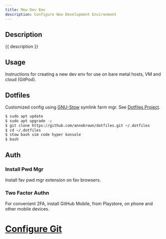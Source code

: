 ```yaml
---
title: Mew Dev Emv
description: Configure New Development Environment
---
```


## Description

{{ description }}

## Usage

Instructions for creating a new dev env for use on bare metal hosts, VM and cloud (GitPod).

## Dotfiles

Customized config using [GNU-Stow](https://gnu.org/software/stow/) symlink farm mgr.  See [Dotfiles Project](../../../dev/projects/dotfiles/index.md).

```bash
$ sudo apt update
$ sudo apt upgrade -y
$ git clone https://github.com/annebrown/dotfiles.git ~/.dotfiles
$ cd ~/.dotfiles
$ stow bash vim code hyper konsole
$ bash
```

## Auth

### Install Pwd Mgr

Install fav pwd mgr extension on fav browsers.

###  Two Factor Authn

For convenient 2FA, install GitHub Mobile, from Playstore, on phone and other mobile devices.  

# [Configure Git](../../apps/git/index.md)

